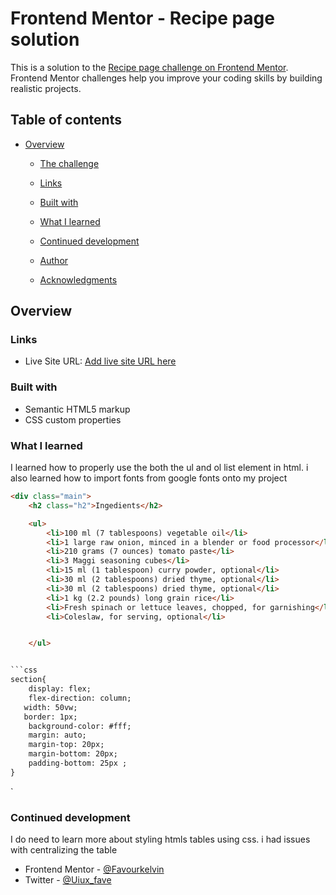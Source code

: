 # Frontend Mentor - Recipe page solution

This is a solution to the [Recipe page challenge on Frontend Mentor](https://www.frontendmentor.io/challenges/recipe-page-KiTsR8QQKm). Frontend Mentor challenges help you improve your coding skills by building realistic projects. 

## Table of contents

- [Overview](#overview)
  - [The challenge](#the-challenge)
  - [Links](#links)
  
  - [Built with](#built-with)
  - [What I learned](#what-i-learned)
  - [Continued development](#continued-development)
  - [Author](#author)
  - [Acknowledgments](#acknowledgments)


## Overview



### Links


- Live Site URL: [Add live site URL here](http://127.0.0.1:5500/index.html)



### Built with

- Semantic HTML5 markup
- CSS custom properties




### What I learned

I learned how to properly use the both the ul and ol list element in html.
i also learned how  to import fonts from google fonts onto my project
```html
<div class="main">
    <h2 class="h2">Ingedients</h2>

    <ul>
        <li>100 ml (7 tablespoons) vegetable oil</li>
        <li>1 large raw onion, minced in a blender or food processor</li>
        <li>210 grams (7 ounces) tomato paste</li>
        <li>3 Maggi seasoning cubes</li>
        <li>15 ml (1 tablespoon) curry powder, optional</li>
        <li>30 ml (2 tablespoons) dried thyme, optional</li>
        <li>30 ml (2 tablespoons) dried thyme, optional</li>
        <li>1 kg (2.2 pounds) long grain rice</li>
        <li>Fresh spinach or lettuce leaves, chopped, for garnishing</li>
        <li>Coleslaw, for serving, optional</li>


    </ul>


```css
section{
    display: flex;
    flex-direction: column;
   width: 50vw;
   border: 1px;
    background-color: #fff;
    margin: auto;
    margin-top: 20px;
    margin-bottom: 20px;
    padding-bottom: 25px ;
} 
```
`
### Continued development

I do need to learn more about styling htmls tables using css. i had issues with centralizing the table




- Frontend Mentor - [@Favourkelvin](https://www.frontendmentor.io/profile/Favourkelvin)
- Twitter - [@Uiux_fave](https://www.twitter.com/@Uiux_fave)



